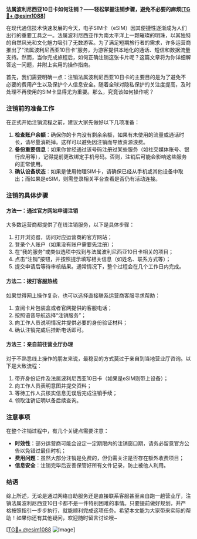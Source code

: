 **法属波利尼西亚10日卡如何注销？——轻松掌握注销步骤，避免不必要的麻烦[[TG💪+ @esim1088](https://t.me/s/esim1088)]**

在现代通信技术快速发展的今天，电子SIM卡（eSIM）因其便捷性逐渐成为人们出行的重要工具之一。法属波利尼西亚作为南太平洋上一颗璀璨的明珠，以其独特的自然风光和文化魅力吸引了无数游客。为了满足短期旅行者的需求，许多运营商推出了“法属波利尼西亚10日卡”服务，为游客提供本地化的通话、短信和数据流量支持。然而，当你完成旅程后，如何正确注销这张卡片呢？这篇文章将为你详细解答这一问题，并附上实用的操作指南。

首先，我们需要明确一点：注销法属波利尼西亚10日卡的主要目的是为了避免不必要的费用产生以及保护个人信息安全。随着全球对隐私保护的关注度提高，及时处理不再使用的SIM卡显得尤为重要。那么，究竟该如何操作呢？

### 注销前的准备工作

在正式开始注销流程之前，建议大家先做好以下几项准备：

1. **检查账户余额**：确保你的卡内没有剩余余额，如果有未使用的流量或通话时长，请尽量消耗掉。这样可以避免因注销而导致资源浪费。
2. **备份重要信息**：如果你曾经通过该号码注册过某些服务（如社交媒体账号、银行应用等），记得提前更改绑定手机号码。否则，注销后可能会影响这些服务的正常使用。
3. **确认设备状态**：如果是使用物理SIM卡，请确保已经从手机或其他设备中取出；而如果是eSIM，则需登录相关平台查看是否仍有活动连接。

### 注销的具体步骤

#### 方法一：通过官方网站申请注销

大多数运营商都提供了在线注销服务，以下是具体步骤：

1. 打开浏览器，访问对应运营商的官方网站；
2. 登录个人账户（如果没有账户需要先注册）；
3. 在“我的服务”或类似选项中找到与法属波利尼西亚10日卡相关的项目；
4. 点击“注销”按钮，并按照提示填写相关信息（如姓名、联系方式等）；
5. 提交申请后等待审核结果。通常情况下，整个过程会在几个工作日内完成。

#### 方法二：拨打客服热线

如果觉得网上操作复杂，也可以选择直接联系运营商客服寻求帮助：

1. 查阅卡片包装盒或者官网提供的客服电话；
2. 按照语音导航选择“注销服务”；
3. 向工作人员说明情况并提供必要的身份验证材料；
4. 确认注销完成后挂断电话即可。

#### 方法三：亲自前往营业厅办理

对于不熟悉线上操作的朋友来说，最稳妥的方式莫过于亲自到当地营业厅咨询。以下是大致流程：

1. 带齐身份证件及法属波利尼西亚10日卡（如果是eSIM则带上设备）；
2. 向工作人员表明意图并提交资料；
3. 等待工作人员核实信息无误后完成注销手续；
4. 领取注销证明以备后续查询。

### 注意事项

在整个注销过程中，有几个关键点需要注意：

- **时效性**：部分运营商可能会设定一定期限内的注销窗口期，请务必留意官方公告以免错过最佳时机；
- **费用问题**：虽然大部分注销是免费的，但仍需关注是否存在额外收费项目；
- **信息安全**：注销完毕后妥善保管好所有文件记录，防止被他人利用。

### 结语

综上所述，无论是通过网络自助服务还是直接联系客服甚至亲自跑一趟营业厅，注销法属波利尼西亚10日卡都不是一件特别困难的事情。只要提前做好规划，并严格按照指引一步步执行，就能顺利完成这项任务。希望本文能为大家带来实际的帮助！如果你还有其他疑问，欢迎随时留言讨论哦~

[[TG💪+ @esim1088](https://t.me/s/esim1088) ![Image](https://i.postimg.cc/4NQfJmqS/Snipaste-2025-05-13-00-14-12.png)]